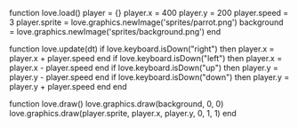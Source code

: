 
function love.load()
    player = {}
    player.x = 400
    player.y = 200
    player.speed = 3
    player.sprite = love.graphics.newImage('sprites/parrot.png')
    background = love.graphics.newImage('sprites/background.png')
end

function love.update(dt)
    if love.keyboard.isDown("right") then
        player.x = player.x + player.speed
    end
    if love.keyboard.isDown("left") then
        player.x = player.x - player.speed
    end
    if love.keyboard.isDown("up") then
        player.y = player.y - player.speed
    end
    if love.keyboard.isDown("down") then
        player.y = player.y + player.speed
    end
end

function love.draw()
    love.graphics.draw(background, 0, 0)
    love.graphics.draw(player.sprite, player.x, player.y, 0, 1, 1)
end